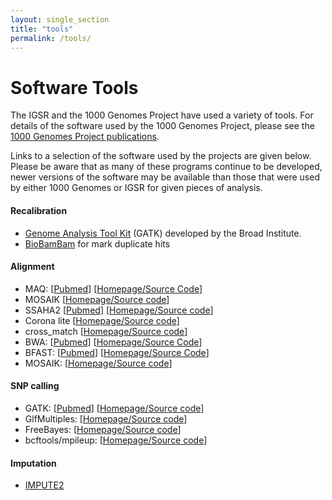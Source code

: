 ```yaml
---
layout: single_section
title: "tools"
permalink: /tools/
---
```


# Software Tools

The IGSR and the 1000 Genomes Project have used a variety of tools. For details of the software used by the 1000 Genomes Project, please see the [1000 Genomes Project publications](/1000-genomes-project-publications).

Links to a selection of the software used by the projects are given below. Please be aware that as many of these programs continue to be developed, newer versions of the software may be available than those that were used by either 1000 Genomes or IGSR for given pieces of analysis.

#### Recalibration

 *  [Genome Analysis Tool Kit](http://www.broadinstitute.org/gsa/wiki/index.php/The_Genome_Analysis_Toolkit) (GATK) developed by the Broad Institute.
 *  [BioBamBam](https://github.com/gt1/biobambam) for mark duplicate hits

#### Alignment

*   MAQ: [[Pubmed](http://www.ncbi.nlm.nih.gov/pubmed/18714091)] [[Homepage/Source Code](http://maq.sourceforge.net/)]
*   MOSAIK [[Homepage/Source code](http://bioinformatics.bc.edu/marthlab/Mosaik)]
*   SSAHA2 [[Pubmed](http://www.ncbi.nlm.nih.gov/pubmed/11591649)] [[Homepage/Source code](http://www.sanger.ac.uk/resources/software/ssaha/)]
*   Corona lite [[Homepage/Source code](http://solidsoftwaretools.com/gf/project/corona/)]
*   cross_match [[Homepage/Source code](http://www.phrap.org/phredphrapconsed.html)]
*   BWA: [[Pubmed](http://www.ncbi.nlm.nih.gov/pubmed/20080505)] [[Homepage/Source Code](http://bio-bwa.sourceforge.net/)]
*   BFAST: [[Pubmed](http://www.ncbi.nlm.nih.gov/pubmed/19907642)] [[Homepage/Source Code](http://sourceforge.net/apps/mediawiki/bfast/index.php?title=Main_Page)]
*   MOSAIK: [[Homepage/Source code](http://bioinformatics.bc.edu/marthlab/Mosaik)]


#### SNP calling

*   GATK: [[Pubmed](http://www.ncbi.nlm.nih.gov/pubmed/20644199)] [[Homepage/Source code](http://www.broadinstitute.org/gsa/wiki/index.php/The_Genome_Analysis_Toolkit)]
*   GlfMultiples: [[Homepage/Source code](http://genome.sph.umich.edu/wiki/GlfMultiples)]
*   FreeBayes: [[Homepage/Source code](https://github.com/ekg/freebayes)]
*   bcftools/mpileup: [[Homepage/Source code](http://samtools.sourceforge.net/mpileup.shtml)]

#### Imputation

 * [IMPUTE2](http://genome.sph.umich.edu/wiki/IMPUTE2:_1000_Genomes_Imputation_Cookbook)

